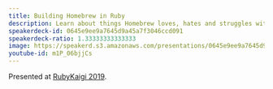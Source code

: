 ```yaml
---
title: Building Homebrew in Ruby
description: Learn about things Homebrew loves, hates and struggles with because it is built in Ruby.
speakerdeck-id: 0645e9ee9a7645d9a45a7f3046ccd091
speakerdeck-ratio: 1.33333333333333
image: https://speakerd.s3.amazonaws.com/presentations/0645e9ee9a7645d9a45a7f3046ccd091/preview_slide_0.jpg
youtube-id: m1P_06bjjCs
---
```

Presented at [RubyKaigi 2019](https://rubykaigi.org/2019/presentations/MikeMcQuaid.html).
